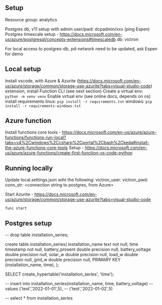## Setup

Resource group: analytics

Postgres db, v11 setup with admin user/pwd: dcpadmin/xxx (ping Espen)
Postgres timescale setup - https://docs.microsoft.com/en-us/azure/postgresql/concepts-extensions#timescaledb
db: victron

For local access to postgres-db, pd-network need to be updated, ask Espen for demo

## Local setup

Install vscode, with Azure & Azurite (https://docs.microsoft.com/en-us/azure/storage/common/storage-use-azurite?tabs=visual-studio-code) extension, install Function CLI (see next section)
Create a virtual env: ` python -m venv venv`
Enable virtual env (see online docs, depends on os)
install requirements
linux: `pip install -r requirements.txt`
windows: `pip install -r requirements-windows.txt`

## Azure function

Install functions core tools - https://docs.microsoft.com/en-us/azure/azure-functions/functions-run-local?tabs=v4%2Cwindows%2Ccsharp%2Cportal%2Cbash%2Ckeda#install-the-azure-functions-core-tools
Setup - https://docs.microsoft.com/en-us/azure/azure-functions/create-first-function-vs-code-python

## Running locally

Update local.settings.json wiht the following:
victron_user: <victron username>
victron_pwd: <victron pwd>
conn_str: <connection string to postgres, from Azure>

Start Azurite - https://docs.microsoft.com/en-us/azure/storage/common/storage-use-azurite?tabs=visual-studio-code

`func start`

## Postgres setup

-- drop table installation_series;

create table installation_series(
installation_name text not null,
time timestamp not null,
battery_prosent double precision null,
battery_voltage double precision null,
solar_w double precision null,
load_w double precision null,
grid_w double precision null,
PRIMARY KEY (installation_name, time),
);

SELECT create_hypertable('installation_series', 'time');


--  insert into installation_series(installation_name, time, battery_voltage) 
-- values ('test','2022-01-01',5),
-- ('test','2022-01-02',5)

-- select * from installation_series
